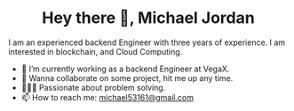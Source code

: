 <h1 align="center"> Hey there 👋, Michael Jordan </h1>
I am an experienced backend Engineer with three years of experience. I am interested in blockchain, and Cloud Computing.


- 🔭 I’m currently working as a backend Engineer at VegaX.
- 👯 Wanna collaborate on some project, hit me up any time.
- 👨🏽‍💻 Passionate about problem solving.
- 📫 How to reach me: michael53161@gmail.com

